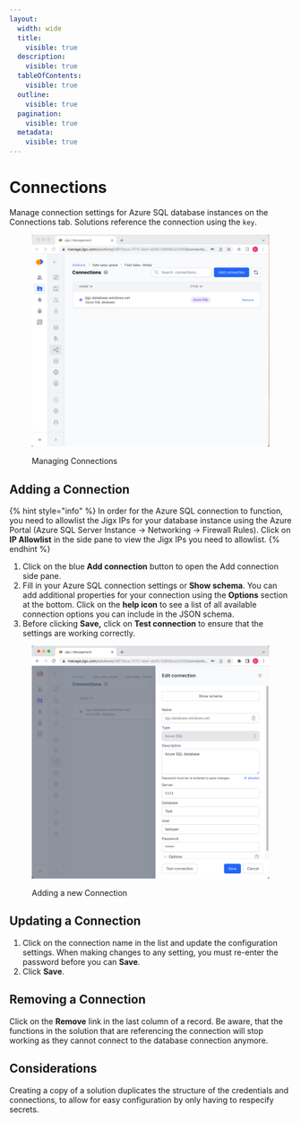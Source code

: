 ```yaml
---
layout:
  width: wide
  title:
    visible: true
  description:
    visible: true
  tableOfContents:
    visible: true
  outline:
    visible: true
  pagination:
    visible: true
  metadata:
    visible: true
---
```


# Connections

Manage connection settings for Azure SQL database instances on the Connections tab. Solutions reference the connection using the `key`.

<figure><img src="../../.gitbook/assets/jm-azurel.png" alt="Managing Connections"><figcaption><p>Managing Connections</p></figcaption></figure>

## Adding a Connection

{% hint style="info" %}
In order for the Azure SQL connection to function, you need to allowlist the Jigx IPs for your database instance using the Azure Portal (Azure SQL Server Instance -> Networking -> Firewall Rules). Click on **IP Allowlist** in the side pane to view the Jigx IPs you need to allowlist.
{% endhint %}

1. Click on the blue **Add connection** button to open the Add connection side pane.
2. Fill in your Azure SQL connection settings or **Show schema**. You can add additional properties for your connection using the **Options** section at the bottom. Click on the **help icon** to see a list of all available connection options you can include in the JSON schema.
3. Before clicking **Save,** click on **Test connection** to ensure that the settings are working correctly.

<figure><img src="../../.gitbook/assets/JM-AzureEditL.png" alt="Adding a new Connection" width="563"><figcaption><p>Adding a new Connection</p></figcaption></figure>

## Updating a Connection

1. Click on the connection name in the list and update the configuration settings. When making changes to any setting, you must re-enter the password before you can **Save**.
2. Click **Save**.

## Removing a Connection

Click on the **Remove** link in the last column of a record. Be aware, that the functions in the solution that are referencing the connection will stop working as they cannot connect to the database connection anymore.

## Considerations

Creating a copy of a solution duplicates the structure of the credentials and connections, to allow for easy configuration by only having to respecify secrets.
